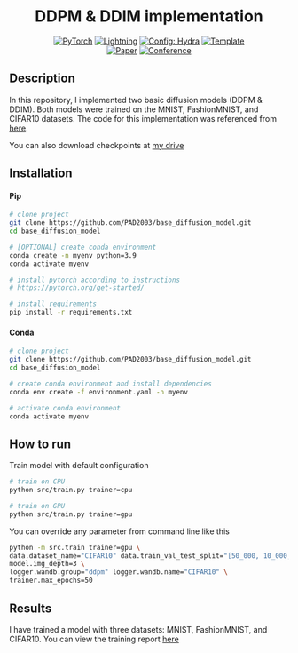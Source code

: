 <div align="center">

# DDPM & DDIM implementation

<a href="https://pytorch.org/get-started/locally/"><img alt="PyTorch" src="https://img.shields.io/badge/PyTorch-ee4c2c?logo=pytorch&logoColor=white"></a>
<a href="https://pytorchlightning.ai/"><img alt="Lightning" src="https://img.shields.io/badge/-Lightning-792ee5?logo=pytorchlightning&logoColor=white"></a>
<a href="https://hydra.cc/"><img alt="Config: Hydra" src="https://img.shields.io/badge/Config-Hydra-89b8cd"></a>
<a href="https://github.com/ashleve/lightning-hydra-template"><img alt="Template" src="https://img.shields.io/badge/-Lightning--Hydra--Template-017F2F?style=flat&logo=github&labelColor=gray"></a><br>
[![Paper](http://img.shields.io/badge/paper-arxiv.1001.2234-B31B1B.svg)](https://www.nature.com/articles/nature14539)
[![Conference](http://img.shields.io/badge/AnyConference-year-4b44ce.svg)](https://papers.nips.cc/paper/2020)

</div>

## Description

In this repository, I implemented two basic diffusion models (DDPM & DDIM). Both models were trained on the MNIST, FashionMNIST, and CIFAR10 datasets. The code for this implementation was referenced from [here](https://github.com/awjuliani/pytorch-diffusion).

You can also download checkpoints at [my drive](https://drive.google.com/drive/folders/1AkVz7gZ6Ap3ZOqm8I3ZyqvN0AmtK3owi?usp=sharing)

## Installation

#### Pip

```bash
# clone project
git clone https://github.com/PAD2003/base_diffusion_model.git
cd base_diffusion_model

# [OPTIONAL] create conda environment
conda create -n myenv python=3.9
conda activate myenv

# install pytorch according to instructions
# https://pytorch.org/get-started/

# install requirements
pip install -r requirements.txt
```

#### Conda

```bash
# clone project
git clone https://github.com/PAD2003/base_diffusion_model.git
cd base_diffusion_model

# create conda environment and install dependencies
conda env create -f environment.yaml -n myenv

# activate conda environment
conda activate myenv
```

## How to run

Train model with default configuration

```bash
# train on CPU
python src/train.py trainer=cpu

# train on GPU
python src/train.py trainer=gpu
```

You can override any parameter from command line like this

```bash
python -m src.train trainer=gpu \
data.dataset_name="CIFAR10" data.train_val_test_split="[50_000, 10_000, 0]" \
model.img_depth=3 \
logger.wandb.group="ddpm" logger.wandb.name="CIFAR10" \
trainer.max_epochs=50
```

## Results

I have trained a model with three datasets: MNIST, FashionMNIST, and CIFAR10. You can view the training report [here](https://api.wandb.ai/links/pad_team/sh4nigod)
